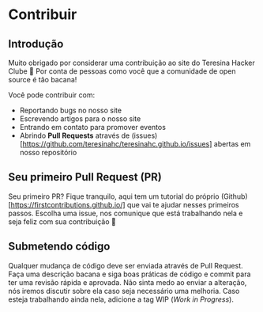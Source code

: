 # Contribuir

## Introdução
Muito obrigado por considerar uma contribuição ao site do Teresina Hacker Clube :tada:
Por conta de pessoas como você que a comunidade de open source é tão bacana!

Você pode contribuir com:
* Reportando bugs no nosso site
* Escrevendo artigos para o nosso site
* Entrando em contato para promover eventos
* Abrindo **Pull Requests** através de (issues)[https://github.com/teresinahc/teresinahc.github.io/issues] abertas em nosso repositório

## Seu primeiro Pull Request (PR)

Seu primeiro PR? Fique tranquilo, aqui tem um tutorial do próprio (Github)[https://firstcontributions.github.io/] que vai te ajudar nesses primeiros passos. Escolha uma issue, nos comunique que está trabalhando nela e seja feliz com sua contribuição :clap:

## Submetendo código
Qualquer mudança de código deve ser enviada através de Pull Request. Faça uma descrição bacana e siga boas práticas de código e commit para ter uma revisão rápida e aprovada. Não sinta medo ao enviar a alteração, nós iremos discutir sobre ela caso seja necessário uma melhoria. Caso esteja trabalhando ainda nela, adicione a tag WIP (_Work in Progress_).